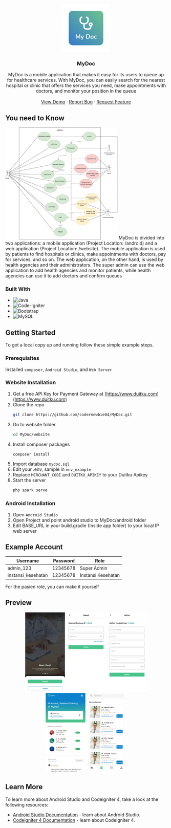 <!-- PROJECT LOGO -->
<br />
<div align="center">
  <a href="https://github.com/codernewbie04/MyDoc">
    <img src="android/app/src/main/res/drawable/mydoc_logo.png" alt="Logo" width="150" height="150">
  </a>

  <h3 align="center">MyDoc</h3>

  <p align="center">
    MyDoc is a mobile application that makes it easy for its users to queue up for healthcare services. With MyDoc, you can easily search for the nearest hospital or clinic that offers the services you need, make appointments with doctors, and monitor your position in the queue
    <br />
    <br />
    <a href="https://akmalmf.my.id/mydoc.apk">View Demo</a>
    ·
    <a href="https://github.com/codernewbie04/MyDoc/issues">Report Bug</a>
    ·
    <a href="https://github.com/codernewbie04/MyDoc/issues">Request Feature</a>
  </p>
</div>

## You need to Know
<img src="documents/UsecaseDiagram.png" alt="Usecase Diagram" width="350" height="350">
MyDoc is divided into two applications: a mobile application (Project Location: /android) and a web application (Project Location: /website). The mobile application is used by patients to find hospitals or clinics, make appointments with doctors, pay for services, and so on. The web application, on the other hand, is used by health agencies and their administrators. The super admin can use the web application to add health agencies and monitor patients, while health agencies can use it to add doctors and confirm queues

### Built With
* ![Java](https://img.shields.io/badge/java-%23ED8B00.svg?style=for-the-badge&logo=java&logoColor=white)
* ![Code-Igniter](https://img.shields.io/badge/CodeIgniter-%23EF4223.svg?style=for-the-badge&logo=codeIgniter&logoColor=white)
* ![Bootstrap](https://img.shields.io/badge/bootstrap-%23563D7C.svg?style=for-the-badge&logo=bootstrap&logoColor=white)
* ![MySQL](https://img.shields.io/badge/mysql-%2300f.svg?style=for-the-badge&logo=mysql&logoColor=white)


## Getting Started
To get a local copy up and running follow these simple example steps.
### Prerequisites
Installed  `composer`, `Android Studio`, and `Web Server`
### Website Installation
1. Get a free API Key for Payment Gateway at [https://www.duitku.com](https://www.duitku.com)
2. Clone the repo
   ```sh
   git clone https://github.com/codernewbie04/MyDoc.git
   ```
3. Go to website folder
   ```sh
   cd MyDoc/website
   ```
4. Install composer packages
   ```sh
   composer install
   ```
5. Import database `mydoc.sql`
6. Edit your .env, sample in `env_example`
7. Replace `MERCHANT_CODE` and `DUITKU_APIKEY` to your Duitku Apikey
8. Start the server
   ```sh
   php spark serve
   ```

### Android Installation
1. Open `Android Studio`
2. Open Project and point android studio to MyDoc/android folder
3. Edit BASE_URL in your build.gradle (Inside app folder) to your local IP web server


## Example Account
Username | Password | Role 
--- | --- | ---
admin_123 | 12345678 | Super Admin 
instansi_kesehatan | 12345678 | Instansi Kesehatan

For the pasien role, you can make it yourself


## Preview
<div align="center">
<img src="documents/UI/Onboarding .png" alt="UI" width="124" height="249">
<img src="documents/UI/Login.png" alt="UI" width="124" height="249">
<img src="documents/UI/Register.png" alt="UI" width="124" height="249">
<img src="documents/UI/Dashboard.png" alt="UI" width="124" height="249">
<img src="documents/UI/List Dokter.png" alt="UI" width="124" height="249">
</div>


## Learn More

To learn more about Android Studio and Codeigniter 4, take a look at the following resources:

- [Android Studio Documentation](https://developer.android.com/docs) - learn about Android Studio.
- [Codeigniter 4 Documentation](https://codeigniter.com/user_guide/intro/index.html) - learn about Codeigniter 4.





